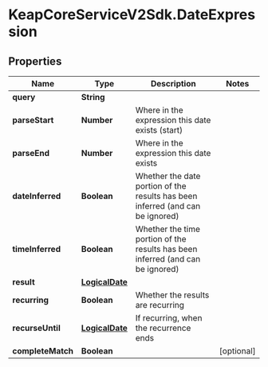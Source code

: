 # KeapCoreServiceV2Sdk.DateExpression

## Properties

Name | Type | Description | Notes
------------ | ------------- | ------------- | -------------
**query** | **String** |  | 
**parseStart** | **Number** | Where in the expression this date exists (start) | 
**parseEnd** | **Number** | Where in the expression this date exists | 
**dateInferred** | **Boolean** | Whether the date portion of the results has been inferred (and can be ignored) | 
**timeInferred** | **Boolean** | Whether the time portion of the results has been inferred (and can be ignored) | 
**result** | [**LogicalDate**](LogicalDate.md) |  | 
**recurring** | **Boolean** | Whether the results are recurring | 
**recurseUntil** | [**LogicalDate**](LogicalDate.md) | If recurring, when the recurrence ends | 
**completeMatch** | **Boolean** |  | [optional] 


